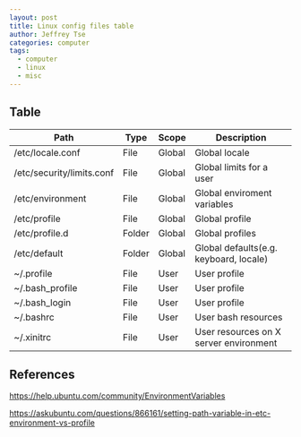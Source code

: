 ```yaml
---
layout: post
title: Linux config files table
author: Jeffrey Tse
categories: computer
tags:
  - computer
  - linux
  - misc
---
```


## Table

| Path                      | Type   | Scope  | Description                            |
| ------------------------- | ------ | ------ | -------------------------------------- |
| /etc/locale.conf          | File   | Global | Global locale                          |
| /etc/security/limits.conf | File   | Global | Global limits for a user               |
| /etc/environment          | File   | Global | Global enviroment variables            |
| /etc/profile              | File   | Global | Global profile                         |
| /etc/profile.d            | Folder | Global | Global profiles                        |
| /etc/default              | Folder | Global | Global defaults(e.g. keyboard, locale) |
| ~/.profile                | File   | User   | User profile                           |
| ~/.bash_profile           | File   | User   | User profile                           |
| ~/.bash_login             | File   | User   | User profile                           |
| ~/.bashrc                 | File   | User   | User bash resources                    |
| ~/.xinitrc                | File   | User   | User resources on X server environment |

## References

https://help.ubuntu.com/community/EnvironmentVariables

https://askubuntu.com/questions/866161/setting-path-variable-in-etc-environment-vs-profile
